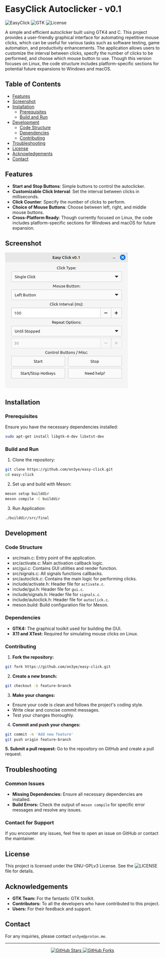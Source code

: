 # EasyClick Autoclicker - v0.1
![EasyClick](https://img.shields.io/badge/EasyClick-v0.1-green.svg)
![GTK](https://img.shields.io/badge/GTK-4.0-blue.svg)
![License](https://img.shields.io/badge/License-GPLv3-yellow.svg)

A simple and efficient autoclicker built using GTK4 and C. This project provides a user-friendly graphical interface for automating repetitive mouse clicks, which can be useful for various tasks such as software testing, game automation, and productivity enhancements. The application allows users to customize the interval between clicks, specify the number of clicks to be performed, and choose which mouse button to use. Though this version focuses on Linux, the code structure includes platform-specific sections for potential future expansions to Windows and macOS.

## Table of Contents
- [Features](#features)
- [Screenshot](#screenshot)
- [Installation](#installation)
  - [Prerequisites](#prerequisites)
  - [Build and Run](#build-and-run)
- [Development](#development)
  - [Code Structure](#code-structure)
  - [Dependencies](#dependencies)
  - [Contributing](#contributing)
- [Troubleshooting](#troubleshooting)
- [License](#license)
- [Acknowledgements](#acknowledgements)
- [Contact](#contact)

## Features
- **Start and Stop Buttons**: Simple buttons to control the autoclicker.
- **Customizable Click Interval**: Set the interval between clicks in milliseconds.
- **Click Counter**: Specify the number of clicks to perform.
- **Choice of Mouse Buttons**: Choose between left, right, and middle mouse buttons.
- **Cross-Platform Ready**: Though currently focused on Linux, the code includes platform-specific sections for Windows and macOS for future expansion.

## Screenshot
![Screenshot](screenshot.png)

## Installation

### Prerequisites
Ensure you have the necessary dependencies installed:
```bash
sudo apt-get install libgtk-4-dev libxtst-dev
```

### Build and Run
1. Clone the repository:
```bash
git clone https://github.com/on3ye/easy-click.git
cd easy-click
```
2. Set up and build with Meson:
```bash
meson setup builddir
meson compile -C builddir
```
3. Run Application:
```bash
./builddir/src/final
```

## Development

### Code Structure
- src/main.c: Entry point of the application.
- src/activate.c: Main activation callback logic.
- src/gui.c: Contains GUI utilities and render function.
- src/signals.c: All signals functions callbacks.
- src/autoclick.c: Contains the main logic for performing clicks.
- include/activate.h: Header file for `activate.c`.
- include/gui.h: Header file for `gui.c`.
- include/signals.h: Header file for `signals.c`.
- include/autoclick.h: Header file for `autoclick.c`.
- meson.build: Build configuration file for Meson.

### Dependencies
- __GTK4:__ The graphical toolkit used for building the GUI.
- __X11 and XTest:__ Required for simulating mouse clicks on Linux.

### Contributing
1. **Fork the repository:**
```bash
git fork https://github.com/on3ye/easy-click.git
```
2. **Create a new branch:**
```bash
git checkout -b feature-branch
```
3. **Make your changes:**
- Ensure your code is clean and follows the project's coding style.
- Write clear and concise commit messages.
- Test your changes thoroughly.
4. **Commit and push your changes:**
```bash
git commit -m 'Add new feature'
git push origin feature-branch
```
**5. Submit a pull request:** Go to the repository on GitHub and create a pull request.

## Troubleshooting

### Common Issues
- **Missing Dependencies:** Ensure all necessary dependencies are installed.
- **Build Errors:** Check the output of `meson compile` for specific error messages and resolve any issues.

### Contact for Support
If you encounter any issues, feel free to open an issue on GitHub or contact the maintainer.

## License
This project is licensed under the GNU-GPLv3 License. See the ![LICENSE](LICENSE) file for details.

## Acknowledgements
- **GTK Team:** For the fantastic GTK toolkit.
- **Contributors:** To all the developers who have contributed to this project.
- **Users:** For their feedback and support.

## Contact
For any inquiries, please contact ``on3ye@proton.me``.

<hr>
<p align="center">
    <a href="https://github.com/on3ye/easy-click">
        <img src="https://img.shields.io/github/stars/on3ye/easy-click?style=social" alt="GitHub Stars">
    </a>
    <a href="https://github.com/on3ye/easy-click/fork">
        <img src="https://img.shields.io/github/forks/on3ye/easy-click?style=social" alt="GitHub Forks">
    </a>
</p>


